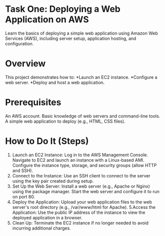 # Task One: Deploying a Web Application on AWS
Learn the basics of deploying a simple web application using Amazon Web Services (AWS), including server setup, application hosting, and configuration.

# Overview
This project demonstrates how to:
*Launch an EC2 instance.
*Configure a web server.
*Deploy and host a web application.

# Prerequisites
An AWS account.
Basic knowledge of web servers and command-line tools.
A simple web application to deploy (e.g., HTML, CSS files).

# How to Do It (Steps)
1. Launch an EC2 Instance:
Log in to the AWS Management Console.
Navigate to EC2 and launch an instance with a Linux-based AMI.
Configure the instance type, storage, and security groups (allow HTTP and SSH).
2. Connect to the Instance:
Use an SSH client to connect to the server using the key pair created during setup.
3. Set Up the Web Server:
Install a web server (e.g., Apache or Nginx) using the package manager.
Start the web server and configure it to run on port 80.
4. Deploy the Application:
Upload your web application files to the web server's root directory (e.g., /var/www/html for Apache).
5.Access the Application:
Use the public IP address of the instance to view the deployed application in a browser.
6. Clean Up:
Terminate the EC2 instance if no longer needed to avoid incurring additional charges.






